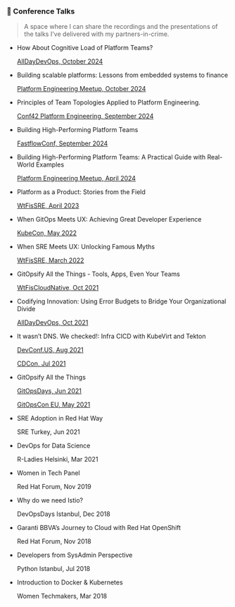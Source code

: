 ### 🎃 Conference Talks

> A space where I can share the recordings and the presentations of the talks I've delivered with my partners-in-crime.

- How About Cognitive Load of Platform Teams?
  
  [AllDayDevOps, October 2024](https://www.alldaydevops.com/)

- Building scalable platforms: Lessons from embedded systems to finance
  
  [Platform Engineering Meetup, October 2024]()
  
- Principles of Team Topologies Applied to Platform Engineering.

  [Conf42 Platform Engineering, September 2024]()

- Building High-Performing Platform Teams

  [FastflowConf, September 2024](https://www.youtube.com/watch?feature=shared&v=ny9k3pecYCw)

- Building High-Performing Platform Teams: A Practical Guide with Real-World Examples

  [Platform Engineering Meetup, April 2024](https://www.youtube.com/live/vJ_vzucx3Bw?si=gTchcvwuswmt-k0v)

- Platform as a Product: Stories from the Field

  [WtFisSRE, April 2023](https://www.youtube.com/watch?v=6HYYlftHU-4&themeRefresh=1)

- When GitOps Meets UX: Achieving Great Developer Experience

  [KubeCon, May 2022](https://www.youtube.com/watch?v=o0LiBEecJVE)

- When SRE Meets UX: Unlocking Famous Myths

  [WtFisSRE, March 2022](https://www.youtube.com/watch?v=Jf4taM2H1I8)

- GitOpsify All the Things - Tools, Apps, Even Your Teams

  [WtFisCloudNative, Oct 2021](https://www.youtube.com/watch?v=lcz80ITuF5M)

- Codifying Innovation: Using Error Budgets to Bridge Your Organizational Divide

  [AllDayDevOps, Oct 2021](https://www.youtube.com/watch?v=jThQgPr6uh8)

- It wasn’t DNS. We checked!: Infra CICD with KubeVirt and Tekton

  [DevConf.US, Aug 2021](https://www.youtube.com/watch?v=I8pMvwQ4_P4)

  [CDCon, Jul 2021](https://www.youtube.com/watch?v=uNuWnb2GkIU)

- GitOpsify All the Things

  [GitOpsDays, Jun 2021](https://www.youtube.com/watch?v=Ir3UvfQEF3U)

  [GitOpsCon EU, May 2021](https://www.youtube.com/watch?v=FWyPA4VhRLk&list=PLXOML2VBdIo7xEp8Bo9kFB-d6tTlHK5Fk&index=9)

- SRE Adoption in Red Hat Way

  SRE Turkey, Jun 2021

- DevOps for Data Science

  R-Ladies Helsinki, Mar 2021

- Women in Tech Panel

  Red Hat Forum, Nov 2019

- Why do we need Istio?

  DevOpsDays Istanbul, Dec 2018

- Garanti BBVA’s Journey to Cloud with Red Hat OpenShift

  Red Hat Forum, Nov 2018

- Developers from SysAdmin Perspective

  Python Istanbul, Jul 2018

- Introduction to Docker & Kubernetes

  Women Techmakers, Mar 2018
